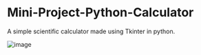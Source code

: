 # Mini-Project-Python-Calculator
A simple scientific calculator made using Tkinter in python.

![image](https://github.com/KareenaAsarpota77/Mini-Project-Python-Calculator/assets/102025360/a5c47dbf-c913-4d37-891c-d263cc249b18)
